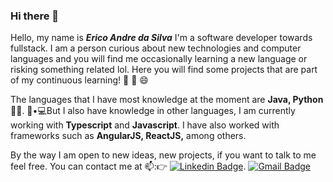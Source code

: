### Hi there 👋

Hello, my name is ***Erico Andre da Silva*** 
I'm a software developer towards fullstack. I am a person curious about new technologies and computer languages and you will find me occasionally learning a new language or risking something related lol. Here you will find some projects that are part of my continuous learning! :blue_book: :book: 😄

The languages that I have most knowledge at the moment are **Java, Python** 👨‍💻.  👩•💻But I also have knowledge in other languages, I am currently working with **Typescript** and **Javascript**. I have also worked with frameworks such as **AngularJS, ReactJS,** among others.

By the way I am open to new ideas, new projects, if you want to talk to me feel free. You can contact me at 📫::point_right: [![Linkedin Badge](https://img.shields.io/badge/erico-andre-12412196?style=flat-square&logo=Linkedin&logoColor=white&link=https://www.linkedin.com/in/erico-andre-12412196)](https://www.linkedin.com/in/erico-andre-12412196). [![Gmail Badge](https://img.shields.io/badge/-ericoandresilva@gmail.com-c14438?style=flat-square&logo=Gmail&logoColor=white&link=mailto:ericoandresilva@gmail.com)](mailto:ericoandresilva@gmail.com)


<!--
**ericoandre/ericoandre** is a ✨ _special_ ✨ repository because its `README.md` (this file) appears on your GitHub profile.
Here are some ideas to get you started:
- 🔭 I’m currently working on ...
- 🌱 I’m currently learning ...
- 👯 I’m looking to collaborate on ...
- 🤔 I’m looking for help with ...
- 💬 Ask me about ...
- 📫 How to reach me: ...
- 😄 Pronouns: ...
- ⚡ Fun fact: ...
-->
